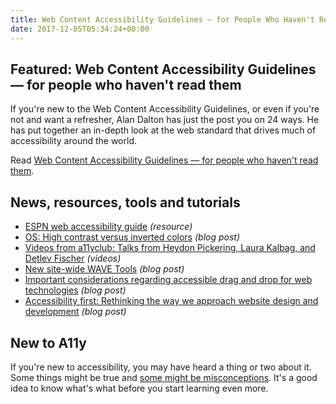 ```yaml
---
title: Web Content Accessibility Guidelines — for People Who Haven't Read Them and More
date: 2017-12-05T05:34:24+00:00
---
```


## Featured: Web Content Accessibility Guidelines — for people who haven't read them

If you're new to the Web Content Accessibility Guidelines, or even if you're not and want a refresher, Alan Dalton has just the post you on 24 ways. He has put together an in-depth look at the web standard that drives much of accessibility around the world.

Read [Web Content Accessibility Guidelines — for people who haven't read them](https://24ways.org/2017/wcag-for-people-who-havent-read-them/).

## News, resources, tools and tutorials

- [ESPN web accessibility guide](http://www.espn.com/core/toolkit/page/webAccessibilityGuide) *(resource)*
- [OS: High contrast versus inverted colors](http://adrianroselli.com/2017/11/os-high-contrast-versus-inverted-colors.html) *(blog post)*
- [Videos from a11yclub: Talks from Heydon Pickering, Laura Kalbag, and Detlev Fischer](https://www.contentful.com/blog/2017/11/23/a11y-club-berlin/) *(videos)*
- [New site-wide WAVE Tools](https://webaim.org/blog/new-site-wide-wave-tools/) *(blog post)*
- [Important considerations regarding accessible drag and drop for web technologies](https://www.linkedin.com/pulse/important-considerations-regarding-accessible-drag-drop-garaventa) *(blog post)*
- [Accessibility first: Rethinking the way we approach website design and development](https://www.24a11y.com/2017/accessibility-first/) *(blog post)*

## New to A11y

If you're new to accessibility, you may have heard a thing or two about it. Some things might be true and [some might be misconceptions](https://www.24a11y.com/2017/5-common-misconceptions-web-accessibility/). It's a good idea to know what's what before you start learning even more.
